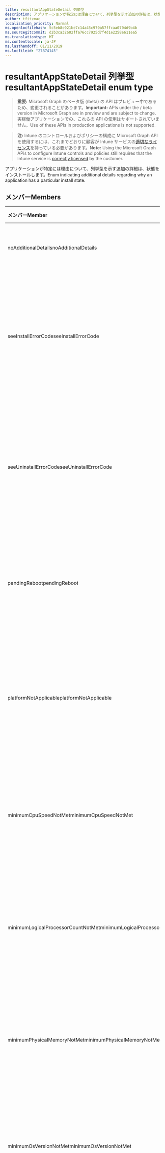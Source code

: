 ```yaml
---
title: resultantAppStateDetail 列挙型
description: アプリケーションが特定には理由について、列挙型を示す追加の詳細は、状態をインストールします。
author: tfitzmac
localization_priority: Normal
ms.openlocfilehash: 5c5eb8c921be7c14a45c979a57ffcaa0704d9b4b
ms.sourcegitcommit: d2b3ca32602ffa76cc7925d7f4d1e2258e611ea5
ms.translationtype: MT
ms.contentlocale: ja-JP
ms.lasthandoff: 01/11/2019
ms.locfileid: "27874145"
---
```

# <a name="resultantappstatedetail-enum-type"></a><span data-ttu-id="b04d5-103">resultantAppStateDetail 列挙型</span><span class="sxs-lookup"><span data-stu-id="b04d5-103">resultantAppStateDetail enum type</span></span>

> <span data-ttu-id="b04d5-104">**重要:** Microsoft Graph のベータ版 (/beta) の API はプレビュー中であるため、変更されることがあります。</span><span class="sxs-lookup"><span data-stu-id="b04d5-104">**Important:** APIs under the / beta version in Microsoft Graph are in preview and are subject to change.</span></span> <span data-ttu-id="b04d5-105">実稼働アプリケーションでの、これらの API の使用はサポートされていません。</span><span class="sxs-lookup"><span data-stu-id="b04d5-105">Use of these APIs in production applications is not supported.</span></span>

> <span data-ttu-id="b04d5-106">**注:** Intune のコントロールおよびポリシーの構成に Microsoft Graph API を使用するには、これまでどおりに顧客が Intune サービスの[適切なライセンス](https://go.microsoft.com/fwlink/?linkid=839381)を持っている必要があります。</span><span class="sxs-lookup"><span data-stu-id="b04d5-106">**Note:** Using the Microsoft Graph APIs to configure Intune controls and policies still requires that the Intune service is [correctly licensed](https://go.microsoft.com/fwlink/?linkid=839381) by the customer.</span></span>

<span data-ttu-id="b04d5-107">アプリケーションが特定には理由について、列挙型を示す追加の詳細は、状態をインストールします。</span><span class="sxs-lookup"><span data-stu-id="b04d5-107">Enum indicating additional details regarding why an application has a particular install state.</span></span>
## <a name="members"></a><span data-ttu-id="b04d5-108">メンバー</span><span class="sxs-lookup"><span data-stu-id="b04d5-108">Members</span></span>
|<span data-ttu-id="b04d5-109">メンバー</span><span class="sxs-lookup"><span data-stu-id="b04d5-109">Member</span></span>|<span data-ttu-id="b04d5-110">値</span><span class="sxs-lookup"><span data-stu-id="b04d5-110">Value</span></span>|<span data-ttu-id="b04d5-111">説明</span><span class="sxs-lookup"><span data-stu-id="b04d5-111">Description</span></span>|
|:---|:---|:---|
|<span data-ttu-id="b04d5-112">noAdditionalDetails</span><span class="sxs-lookup"><span data-stu-id="b04d5-112">noAdditionalDetails</span></span>|<span data-ttu-id="b04d5-113">0</span><span class="sxs-lookup"><span data-stu-id="b04d5-113">0</span></span>|<span data-ttu-id="b04d5-114">追加の詳細情報は利用できません。</span><span class="sxs-lookup"><span data-stu-id="b04d5-114">No additional details are available.</span></span>|
|<span data-ttu-id="b04d5-115">seeInstallErrorCode</span><span class="sxs-lookup"><span data-stu-id="b04d5-115">seeInstallErrorCode</span></span>|<span data-ttu-id="b04d5-116">2000</span><span class="sxs-lookup"><span data-stu-id="b04d5-116">2000</span></span>|<span data-ttu-id="b04d5-117">アプリケーションは、インストールに失敗しました。</span><span class="sxs-lookup"><span data-stu-id="b04d5-117">Application failed to install.</span></span> <span data-ttu-id="b04d5-118">詳細についてはエラー コードのプロパティを参照してください。</span><span class="sxs-lookup"><span data-stu-id="b04d5-118">See error code property for more details.</span></span>|
|<span data-ttu-id="b04d5-119">seeUninstallErrorCode</span><span class="sxs-lookup"><span data-stu-id="b04d5-119">seeUninstallErrorCode</span></span>|<span data-ttu-id="b04d5-120">4000</span><span class="sxs-lookup"><span data-stu-id="b04d5-120">4000</span></span>|<span data-ttu-id="b04d5-121">アプリケーションをアンインストールできませんでした。</span><span class="sxs-lookup"><span data-stu-id="b04d5-121">Application failed to uninstall.</span></span> <span data-ttu-id="b04d5-122">詳細についてはエラー コードのプロパティを参照してください。</span><span class="sxs-lookup"><span data-stu-id="b04d5-122">See error code property for more details.</span></span>|
|<span data-ttu-id="b04d5-123">pendingReboot</span><span class="sxs-lookup"><span data-stu-id="b04d5-123">pendingReboot</span></span>|<span data-ttu-id="b04d5-124">5000</span><span class="sxs-lookup"><span data-stu-id="b04d5-124">5000</span></span>|<span data-ttu-id="b04d5-125">アプリケーションのインストールを完了するには、デバイスを再起動する必要があります。</span><span class="sxs-lookup"><span data-stu-id="b04d5-125">Device must be rebooted to complete installation of the application.</span></span>|
|<span data-ttu-id="b04d5-126">platformNotApplicable</span><span class="sxs-lookup"><span data-stu-id="b04d5-126">platformNotApplicable</span></span>|<span data-ttu-id="b04d5-127">-1006</span><span class="sxs-lookup"><span data-stu-id="b04d5-127">-1006</span></span>|<span data-ttu-id="b04d5-128">アプリケーションがこのプラットフォームに適用可能ではありません。</span><span class="sxs-lookup"><span data-stu-id="b04d5-128">Application is not applicable to this platform.</span></span> <span data-ttu-id="b04d5-129">(例: Android アプリ IOS を対象とした)</span><span class="sxs-lookup"><span data-stu-id="b04d5-129">(e.g. Android app targeted to IOS)</span></span>|
|<span data-ttu-id="b04d5-130">minimumCpuSpeedNotMet</span><span class="sxs-lookup"><span data-stu-id="b04d5-130">minimumCpuSpeedNotMet</span></span>|<span data-ttu-id="b04d5-131">-1005</span><span class="sxs-lookup"><span data-stu-id="b04d5-131">-1005</span></span>|<span data-ttu-id="b04d5-132">ターゲット ・ デバイスの CPU 速度は、構成されている最小値より小さいです。</span><span class="sxs-lookup"><span data-stu-id="b04d5-132">CPU speed on the target device is less than the configured minimum.</span></span>|
|<span data-ttu-id="b04d5-133">minimumLogicalProcessorCountNotMet</span><span class="sxs-lookup"><span data-stu-id="b04d5-133">minimumLogicalProcessorCountNotMet</span></span>|<span data-ttu-id="b04d5-134">-1004</span><span class="sxs-lookup"><span data-stu-id="b04d5-134">-1004</span></span>|<span data-ttu-id="b04d5-135">ターゲット ・ デバイス上の論理プロセッサの数は、構成されている最小値より小さいです。</span><span class="sxs-lookup"><span data-stu-id="b04d5-135">Count of logical processors on the target device is less than the configured minimum.</span></span>|
|<span data-ttu-id="b04d5-136">minimumPhysicalMemoryNotMet</span><span class="sxs-lookup"><span data-stu-id="b04d5-136">minimumPhysicalMemoryNotMet</span></span>|<span data-ttu-id="b04d5-137">-1003</span><span class="sxs-lookup"><span data-stu-id="b04d5-137">-1003</span></span>|<span data-ttu-id="b04d5-138">ターゲット ・ デバイスの RAM の容量は、構成されている最小値より小さいです。</span><span class="sxs-lookup"><span data-stu-id="b04d5-138">Amount of RAM on the target device is less than the configured minimum.</span></span>|
|<span data-ttu-id="b04d5-139">minimumOsVersionNotMet</span><span class="sxs-lookup"><span data-stu-id="b04d5-139">minimumOsVersionNotMet</span></span>|<span data-ttu-id="b04d5-140">-1002</span><span class="sxs-lookup"><span data-stu-id="b04d5-140">-1002</span></span>|<span data-ttu-id="b04d5-141">ターゲット ・ デバイス上の OS バージョンは、構成されている最小値より小さいです。</span><span class="sxs-lookup"><span data-stu-id="b04d5-141">OS version on the target device is less than the configured minimum.</span></span>|
|<span data-ttu-id="b04d5-142">minimumDiskSpaceNotMet</span><span class="sxs-lookup"><span data-stu-id="b04d5-142">minimumDiskSpaceNotMet</span></span>|<span data-ttu-id="b04d5-143">-1001</span><span class="sxs-lookup"><span data-stu-id="b04d5-143">-1001</span></span>|<span data-ttu-id="b04d5-144">ターゲット ・ デバイス上の空きディスク領域は、構成されている最小値より小さいです。</span><span class="sxs-lookup"><span data-stu-id="b04d5-144">Available disk space on the target device is less than the configured minimum.</span></span>|
|<span data-ttu-id="b04d5-145">processorArchitectureNotApplicable</span><span class="sxs-lookup"><span data-stu-id="b04d5-145">processorArchitectureNotApplicable</span></span>|<span data-ttu-id="b04d5-146">-1000</span><span class="sxs-lookup"><span data-stu-id="b04d5-146">-1000</span></span>|<span data-ttu-id="b04d5-147">デバイス アーキテクチャ (例: x86 と amd64) は、アプリケーションに適用可能ではありません。</span><span class="sxs-lookup"><span data-stu-id="b04d5-147">Device architecture (e.g. x86/amd64) is not applicable for the application.</span></span>|





